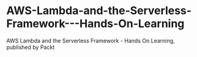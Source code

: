 # AWS-Lambda-and-the-Serverless-Framework---Hands-On-Learning
AWS Lambda and the Serverless Framework - Hands On Learning, published by Packt
